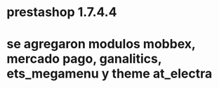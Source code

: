 # prestashop 1.7.4.4
# se agregaron modulos mobbex, mercado pago, ganalitics, ets_megamenu y theme at_electra

